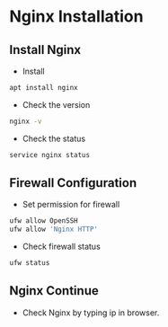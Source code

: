 # Nginx Installation

## Install Nginx
- Install
``` bash
apt install nginx
```

- Check the version
``` bash
nginx -v
```

- Check the status
``` bash
service nginx status
```

## Firewall Configuration
- Set permission for firewall
``` bash
ufw allow OpenSSH
ufw allow 'Nginx HTTP'
```

- Check firewall status
``` bash
ufw status
```

## Nginx Continue
- Check Nginx by typing ip in browser.
